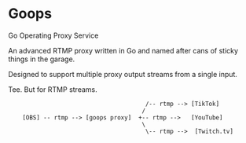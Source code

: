 # Goops

Go Operating Proxy Service

An advanced RTMP proxy written in Go and named after cans of sticky things in the garage. 

Designed to support multiple proxy output streams from a single input.

Tee. But for RTMP streams.

```
                                       /-- rtmp --> [TikTok]
                                      /
    [OBS] -- rtmp --> [goops proxy]  +-- rtmp -->   [YouTube]
                                      \
                                       \-- rtmp -->  [Twitch.tv]
```        